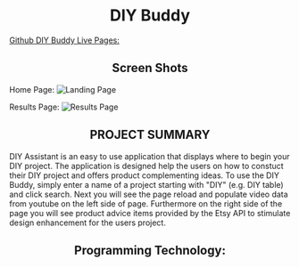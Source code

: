 <h1 align="center">DIY Buddy </h1> 


[Github DIY Buddy Live Pages:](https://tchang46343.github.io/DIY-Buddy)

<h2 align="center">Screen Shots</h2>

Home Page:
![Landing Page](https://user-images.githubusercontent.com/49312530/61187153-1f420f80-a623-11e9-8a84-5f4af62a1db9.png)


Results Page:
![Results Page](https://user-images.githubusercontent.com/49312530/61187152-1f420f80-a623-11e9-8301-502a99f13580.png)

<h2 align="center">PROJECT SUMMARY</h2>
DIY Assistant is an easy to use application that displays where to begin your DIY project. The application is designed help the users on how to constuct their DIY project and offers product complementing ideas. To use the DIY Buddy, simply enter a name of a project starting with "DIY" (e.g. DIY table) and click search. Next you will see the page reload and populate video data from youtube on the left side of page. Furthermore on the right side of the page you will see product advice items provided by the Etsy API to stimulate design enhancement for the users project. 

<h2 align="center">Programming Technology:</h2>
